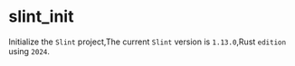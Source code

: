 # slint_init

Initialize the `Slint` project,The current `Slint` version is `1.13.0`,Rust `edition` using `2024`.